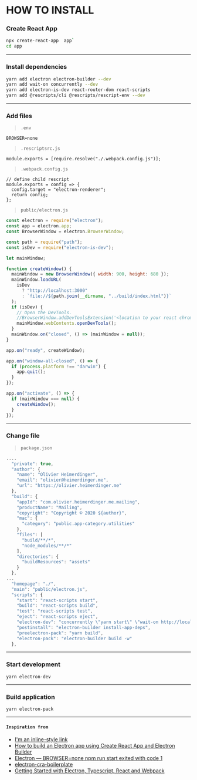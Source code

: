 # HOW TO INSTALL

### Create React App

```sh
npx create-react-app  app`
cd app
```
***
### Install dependencies
```sh
yarn add electron electron-builder --dev
yarn add wait-on concurrently --dev
yarn add electron-is-dev react-router-dom react-scripts
yarn add @rescripts/cli @rescripts/rescript-env --dev
```
***
### Add files
> `.env`
```
BROWSER=none

```
> `.rescriptsrc.js`
```
module.exports = [require.resolve("./.webpack.config.js")];

```
> `.webpack.config.js`
```
// define child rescript
module.exports = config => {
  config.target = "electron-renderer";
  return config;
};
```
> `public/electron.js`
```javascript
const electron = require("electron");
const app = electron.app;
const BrowserWindow = electron.BrowserWindow;

const path = require("path");
const isDev = require("electron-is-dev");

let mainWindow;

function createWindow() {
  mainWindow = new BrowserWindow({ width: 900, height: 680 });
  mainWindow.loadURL(
    isDev
      ? "http://localhost:3000"
      : `file://${path.join(__dirname, "../build/index.html")}`
  );
  if (isDev) {
    // Open the DevTools.
    //BrowserWindow.addDevToolsExtension('<location to your react chrome extension>');
    mainWindow.webContents.openDevTools();
  }
  mainWindow.on("closed", () => (mainWindow = null));
}

app.on("ready", createWindow);

app.on("window-all-closed", () => {
  if (process.platform !== "darwin") {
    app.quit();
  }
});

app.on("activate", () => {
  if (mainWindow === null) {
    createWindow();
  }
});
```
***
### Change file
> `package.json`
```javascript
....
  "private": true,
  "author": {
    "name": "Olivier Heimerdinger",
    "email": "olivier@heimerdinger.me",
    "url": "https://olivier.heimerdinger.me"
  },
  "build": {
    "appId": "com.olivier.heimerdinger.me.mailing",
    "productName": "Mailing",
    "copyright": "Copyright © 2020 ${author}",
    "mac": {
      "category": "public.app-category.utilities"
    },
    "files": [
      "build/**/*",
      "node_modules/**/*"
    ],
    "directories": {
      "buildResources": "assets"
    }
  },
...
  "homepage": "./",
  "main": "public/electron.js",
  "scripts": {
    "start": "react-scripts start",
    "build": "react-scripts build",
    "test": "react-scripts test",
    "eject": "react-scripts eject",
    "electron-dev": "concurrently \"yarn start\" \"wait-on http://localhost:3000 && electron .\"",
    "postinstall": "electron-builder install-app-deps",
    "preelectron-pack": "yarn build",
    "electron-pack": "electron-builder build -w"
  },
```
***
### Start development
```
yarn electron-dev
```
***
### Build application
```
yarn electron-pack
```
***
#### `Inspiration from`
* [I'm an inline-style link](https://www.google.com)
* [How to build an Electron app using Create React App and Electron Builder](https://www.codementor.io/@randyfindley/how-to-build-an-electron-app-using-create-react-app-and-electron-builder-ss1k0sfer)
* [Electron — BROWSER=none npm run start exited with code 1](https://medium.com/@atul15r/electron-browser-none-npm-run-start-exited-with-code-1-b95420c9eeda)
* [electron-cra-boilerplate](https://github.com/rgfindl/electron-cra-boilerplate)
* [Getting Started with Electron, Typescript, React and Webpack](https://www.sitepen.com/blog/getting-started-with-electron-typescript-react-and-webpack/)
